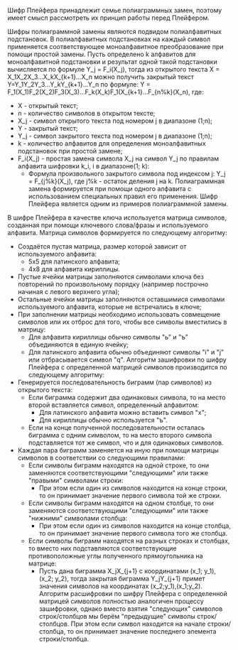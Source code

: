 Шифр Плейфера принадлежит семье полиаграммных замен, поэтому имеет смысл рассмотреть их принцип работы перед Плейфером.

Шифры полиаграммной замены являются подвидом полиалфавитных подстановок. В полиалфавитных подстановках на каждый символ применяется соответствующее моноалфавитное преобразование при помощи простой замены.
Пусть определено k алфавитов для моноалфавитной подстановки и результат одной такой подстановки вычисляется по формуле Y_j = F_i(X_j), тогда из открытого текста X = X_1X_2X_3...X_kX_{k+1}...X_n можно получить закрытый текст Y=Y_1Y_2Y_3...Y_kY_{k+1}...Y_n по формуле: Y = F_1(X_1)F_2(X_2)F_3(X_3)...F_k(X_k)F_1(X_{k+1}...F_{n%k}(X_n), где:
- X - открытый текст;
- n - количество символов в открытом тексте;
- X_j - символ открытого текста под номером j в диапазоне (1;n);
- Y - закрытый текст;
- Y_j - символ закрытого текста под номером j в диапазоне (1;n);
- k - количество алфавитов для определения моноалфавитных подстановок при простой замене;
- F_i(X_j) - простая замена символа X_j на символ Y_j по правилам алфавита шифровки k_i, i в диапазоне(1; k):
	- Формула произвольного закрытого символа под индексом j: Y_j = F_{j%k}(X_j), где j%k - остаток деления j на k.
Полиаграммная замена формируется при помощи одного алфавита с использованием специальных правил его применения. Шифр Плейфера является одним из примеров полиаграммной замены.

В шифре Плейфера в качестве ключа используется матрица символов, созданная при помощи ключевого слова/фразы и используемого алфавита. Матрица символов формируется по следующему алгоритму:
- Создаётся пустая матрица, размер которой зависит от используемого алфавита:
	- 5x5 для латинского алфавита;
	- 4x8 для алфавита кириллицы.
- Пустые ячейки матрицы заполняются символами ключа без повторений по произвольному порядку (например построчно начиная с левого верхнего угла);
- Остальные ячейки матрицы заполняются оставшимися символами используемого алфавита, которые не встречались в ключе;
- При заполнении матрицы необходимо использовать совмещение символов или их отброс для того, чтобы все символы вместились в матрицу:
	- Для алфавита кириллицы обычно символы "ь" и "ъ" объединяются в единую ячейку;
	- Для латинского алфавита обычно объединяют символы "i" и "j" или отбрасывается символ "q".
Алгоритм зашифровки по шифру Плейфера с определенной матрицей символов производится по следующему алгоритму:
- Генерируется последовательность биграмм (пар символов) из открытого текста:
	- Если биграмма содержит два одинаковых символа, то на место второй вставляется символ, определенный алфавитом:
		- Для латинского алфавита можно вставить символ "x";
		- Для кириллицы обычно используется "ъ".
	- Если на конце полученной последовательности осталась биграмма с одним символом, то на место второго символа подставляется тот же символ, что и для одинаковых символов.
- Каждая пара биграмм заменяется на иную при помощи матрицы символов в соответствии со следующими правилами:
	- Если символы биграмм находятся на одной строке, то они заменяются соответствующими "следующими" или также "правыми" символами строки:
		- При этом если один из символов находится на конце строки, то он принимает значение первого символа той же строки.
	- Если символы биграмм находятся на одном столбце, то они заменяются соответствующими "следующими" или также "нижними" символами столбца:
		- При этом если один из символов находится на конце столбца, то он принимает значение первого символа того же столбца.
	- Если символы биграмм находятся на разных строках и столбцах, то вместо них подставляются соответствующие противоположные углы полученного прямоугольника на матрице:
		- Пусть дана биграмма X_jX_{j+1} с координатами (x_1; y_1), (x_2; y_2), тогда закрытая биграмма Y_jY_{j+1} примет значения символов на координатах (x_2;y_1),(x_1;y_2).
Алгоритм расшифровки по шифру Плейфера с определенной матрицей символов полностью аналогичен процессу зашифровки, однако вместо взятия "следующих" символов строк/столбцов мы берём "предыдущие" символы строк/столбцов. При этом если символ находится на начале строки/столбца, то он принимает значение последнего элемента строки/столбца.